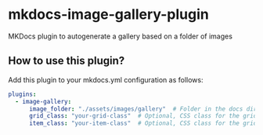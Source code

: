 # mkdocs-image-gallery-plugin
MKDocs plugin to autogenerate a gallery based on a folder of images

## How to use this plugin?

Add this plugin to your mkdocs.yml configuration as follows:
``` yml
plugins:
  - image-gallery:
      image_folder: "./assets/images/gallery"  # Folder in the docs directory containing images
      grid_class: "your-grid-class"  # Optional, CSS class for the grid container
      item_class: "your-item-class"  # Optional, CSS class for the grid items
```
